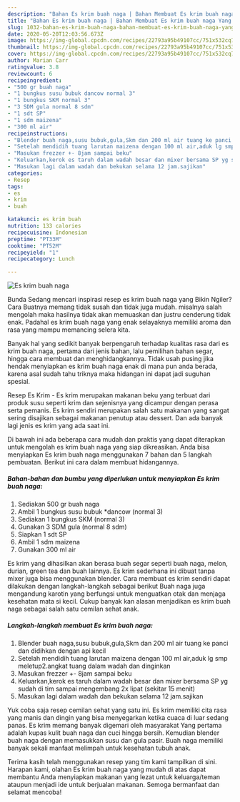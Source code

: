 ```yaml
---
description: "Bahan Es krim buah naga | Bahan Membuat Es krim buah naga Yang Enak Dan Mudah"
title: "Bahan Es krim buah naga | Bahan Membuat Es krim buah naga Yang Enak Dan Mudah"
slug: 1032-bahan-es-krim-buah-naga-bahan-membuat-es-krim-buah-naga-yang-enak-dan-mudah
date: 2020-05-20T12:03:56.673Z
image: https://img-global.cpcdn.com/recipes/22793a95b49107cc/751x532cq70/es-krim-buah-naga-foto-resep-utama.jpg
thumbnail: https://img-global.cpcdn.com/recipes/22793a95b49107cc/751x532cq70/es-krim-buah-naga-foto-resep-utama.jpg
cover: https://img-global.cpcdn.com/recipes/22793a95b49107cc/751x532cq70/es-krim-buah-naga-foto-resep-utama.jpg
author: Marian Carr
ratingvalue: 3.8
reviewcount: 6
recipeingredient:
- "500 gr buah naga"
- "1 bungkus susu bubuk dancow normal 3"
- "1 bungkus SKM normal 3"
- "3 SDM gula normal 8 sdm"
- "1 sdt SP"
- "1 sdm maizena"
- "300 ml air"
recipeinstructions:
- "Blender buah naga,susu bubuk,gula,Skm dan 200 ml air tuang ke panci dan didihkan dengan api kecil"
- "Setelah mendidih tuang larutan maizena dengan 100 ml air,aduk lg smp meletup2.angkat tuang dalam wadah dan dinginkan"
- "Masukan frezzer +- 8jam sampai beku"
- "Keluarkan,kerok es taruh dalam wadah besar dan mixer bersama SP yg sudah di tim sampai mengembang 2x lipat (sekitar 15 menit)"
- "Masukan lagi dalam wadah dan bekukan selama 12 jam.sajikan"
categories:
- Resep
tags:
- es
- krim
- buah

katakunci: es krim buah 
nutrition: 133 calories
recipecuisine: Indonesian
preptime: "PT33M"
cooktime: "PT52M"
recipeyield: "1"
recipecategory: Lunch

---
```



![Es krim buah naga](https://img-global.cpcdn.com/recipes/22793a95b49107cc/751x532cq70/es-krim-buah-naga-foto-resep-utama.jpg)

Bunda Sedang mencari inspirasi resep es krim buah naga yang Bikin Ngiler? Cara Buatnya memang tidak susah dan tidak juga mudah. misalnya salah mengolah maka hasilnya tidak akan memuaskan dan justru cenderung tidak enak. Padahal es krim buah naga yang enak selayaknya memiliki aroma dan rasa yang mampu memancing selera kita.

Banyak hal yang sedikit banyak berpengaruh terhadap kualitas rasa dari es krim buah naga, pertama dari jenis bahan, lalu pemilihan bahan segar, hingga cara membuat dan menghidangkannya. Tidak usah pusing jika hendak menyiapkan es krim buah naga enak di mana pun anda berada, karena asal sudah tahu triknya maka hidangan ini dapat jadi suguhan spesial.

Resep Es Krim - Es krim merupakan makanan beku yang terbuat dari produk susu seperti krim dan sejenisnya yang dicampur dengan perasa serta pemanis. Es krim sendiri merupakan salah satu makanan yang sangat sering disajikan sebagai makanan penutup atau dessert. Dan ada banyak lagi jenis es krim yang ada saat ini.


Di bawah ini ada beberapa cara mudah dan praktis yang dapat diterapkan untuk mengolah es krim buah naga yang siap dikreasikan. Anda bisa menyiapkan Es krim buah naga menggunakan 7 bahan dan 5 langkah pembuatan. Berikut ini cara dalam membuat hidangannya.

<!--inarticleads1-->

##### Bahan-bahan dan bumbu yang diperlukan untuk menyiapkan Es krim buah naga:

1. Sediakan 500 gr buah naga
1. Ambil 1 bungkus susu bubuk *dancow (normal 3)
1. Sediakan 1 bungkus SKM (normal 3)
1. Gunakan 3 SDM gula (normal 8 sdm)
1. Siapkan 1 sdt SP
1. Ambil 1 sdm maizena
1. Gunakan 300 ml air


Es krim yang dihasilkan akan berasa buah segar seperti buah naga, melon, durian, green tea dan buah lainnya. Es krim sederhana ini dibuat tanpa mixer juga bisa menggunakan blender. Cara membuat es krim sendiri dapat dilakukan dengan langkah-langkah sebagai berikut  Buah naga juga mengandung karotin yang berfungsi untuk menguatkan otak dan menjaga kesehatan mata si kecil. Cukup banyak kan alasan menjadikan es krim buah naga sebagai salah satu cemilan sehat anak. 

<!--inarticleads2-->

##### Langkah-langkah membuat Es krim buah naga:

1. Blender buah naga,susu bubuk,gula,Skm dan 200 ml air tuang ke panci dan didihkan dengan api kecil
1. Setelah mendidih tuang larutan maizena dengan 100 ml air,aduk lg smp meletup2.angkat tuang dalam wadah dan dinginkan
1. Masukan frezzer +- 8jam sampai beku
1. Keluarkan,kerok es taruh dalam wadah besar dan mixer bersama SP yg sudah di tim sampai mengembang 2x lipat (sekitar 15 menit)
1. Masukan lagi dalam wadah dan bekukan selama 12 jam.sajikan


Yuk coba saja resep cemilan sehat yang satu ini. Es krim memiliki cita rasa yang manis dan dingin yang bisa menyegarkan ketika cuaca di luar sedang panas. Es krim memang banyak digemari oleh masyarakat Yang pertama adalah kupas kulit buah naga dan cuci hingga bersih. Kemudian blender buah naga dengan memasukkan susu dan gula pasir. Buah naga memiliki banyak sekali manfaat melimpah untuk kesehatan tubuh anak. 

Terima kasih telah menggunakan resep yang tim kami tampilkan di sini. Harapan kami, olahan Es krim buah naga yang mudah di atas dapat membantu Anda menyiapkan makanan yang lezat untuk keluarga/teman ataupun menjadi ide untuk berjualan makanan. Semoga bermanfaat dan selamat mencoba!
